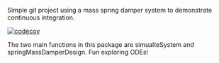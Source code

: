Simple git project using a mass spring damper system to demonstrate 
continuous integration.

[![codecov](https://codecov.io/gh/ranford/Mass-Spring-Damper/branch/master/graph/badge.svg)](https://codecov.io/gh/ranford/Mass-Spring-Damper)

The two main functions in this package are simualteSystem and springMassDamperDesign. 
Fun exploring ODEs!